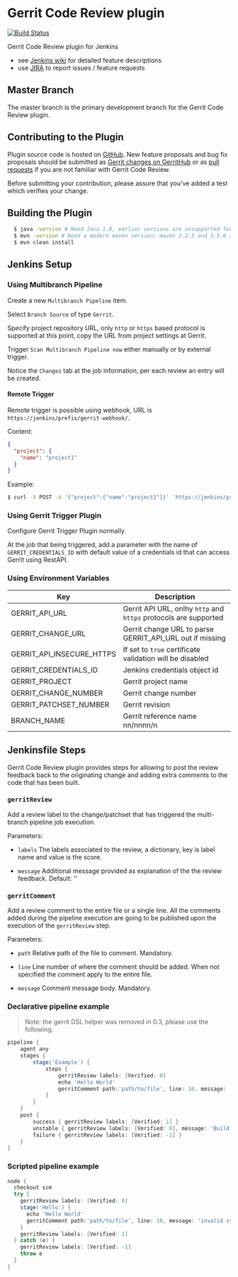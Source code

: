 # Gerrit Code Review plugin

[![Build Status](https://ci.jenkins.io/buildStatus/icon?job=Plugins/gerrit-code-review-plugin/master)](https://ci.jenkins.io/job/Plugins/job/gerrit-code-review-plugin/job/master/)

Gerrit Code Review plugin for Jenkins

* see [Jenkins wiki](https://wiki.jenkins.io/display/JENKINS/Gerrit+Code+Review+Plugin) for detailed feature descriptions
* use [JIRA](https://issues.jenkins-ci.org/issues/?jql=component%20%3D%20gerrit-code-review-plugin%20and%20resolution%20is%20empty) to report issues / feature requests

## Master Branch

The master branch is the primary development branch for the Gerrit Code Review plugin.

## Contributing to the Plugin

Plugin source code is hosted on [GitHub](https://github.com/jenkinsci/gerrit-code-review-plugin).
New feature proposals and bug fix proposals should be submitted as
[Gerrit changes on GerritHub](/CONTRIBUTING.md#gerrithub-configuration) or as
[pull requests](https://help.github.com/articles/creating-a-pull-request) if you are not
familiar with Gerrit Code Review.

Before submitting your contribution, please assure that you've added
a test which verifies your change.

## Building the Plugin

```bash
  $ java -version # Need Java 1.8, earlier versions are unsupported for build
  $ mvn -version # Need a modern maven version; maven 3.2.5 and 3.5.0 are known to work
  $ mvn clean install
```

## Jenkins Setup

### Using Multibranch Pipeline

Create a new `Multibranch Pipeline` item.

Select `Branch Source` of type `Gerrit`.

Specify project repository URL, only `http` or `https` based protocol is
supported at this point, copy the URL from project settings at Gerrit.

Trigger `Scan Multibranch Pipeline now` either manually or by external
trigger.

Notice the `Changes` tab at the job information, per each review an entry will
be created.

#### Remote Trigger

Remote trigger is possible using webhook, URL is
`https://jenkins/prefix/gerrit-webhook/`.

Content:

```json
{
  "project": {
    "name": "project1"
  }
}
```

Example:

```sh
$ curl -X POST -d '{"project":{"name":"project1"}}' 'https://jenkins/prefix/gerrit-webhook/'
```

### Using Gerrit Trigger Plugin

Configure Gerrit Trigger Plugin normally.

At the job that being triggered, add a parameter with the name of
`GERRIT_CREDENTIALS_ID` with default value of a credentials id that can access
Gerrit using RestAPI.

### Using Environment Variables

|Key                      |Description                                                     |
|-------------------------|----------------------------------------------------------------|
|GERRIT_API_URL           |Gerrit API URL, onlhy `http` and `https` protocols are supported|
|GERRIT_CHANGE_URL        |Gerrit change URL to parse GERRIT_API_URL out if missing        |
|GERRIT_API_INSECURE_HTTPS|If set to `true` certificate validation will be disabled        |
|GERRIT_CREDENTIALS_ID    |Jenkins credentials object id                                   |
|GERRIT_PROJECT           |Gerrit project name                                             |
|GERRIT_CHANGE_NUMBER     |Gerrit change number                                            |
|GERRIT_PATCHSET_NUMBER   |Gerrit revision                                                 |
|BRANCH_NAME              |Gerrit reference name nn/nnnn/n                                 |

## Jenkinsfile Steps

Gerrit Code Review plugin provides steps for allowing to post the
review feedback back to the originating change and adding extra comments
to the code that has been built.

### ```gerritReview```

Add a review label to the change/patchset that has triggered the
multi-branch pipeline job execution.

Parameters:

- ```labels``` The labels associated to the review, a dictionary, key is label
  name and value is the score.

- ```message```
  Additional message provided as explanation of the the review feedback.
  Default: ''

### ```gerritComment```

Add a review comment to the entire file or a single line.
All the comments added during the pipeline execution are going to be
published upon the execution of the ```gerritReview``` step.

Parameters:

- ```path```
  Relative path of the file to comment. Mandatory.

- ```line```
  Line number of where the comment should be added. When not specified
  the comment apply to the entire file.

- ```message```
  Comment message body. Mandatory.

### Declarative pipeline example

> Note: the gerrit DSL helper was removed in 0.3, please use the following.

```groovy
pipeline {
    agent any
    stages {
        stage('Example') {
            steps {
                gerritReview labels: [Verified: 0]
                echo 'Hello World'
                gerritComment path:'path/to/file', line: 10, message: 'invalid syntax'
            }
        }
    }
    post {
        success { gerritReview labels: [Verified: 1] }
        unstable { gerritReview labels: [Verified: 0], message: 'Build is unstable' }
        failure { gerritReview labels: [Verified: -1] }
    }
}
```

### Scripted pipeline example

```groovy
node {
  checkout scm
  try {
    gerritReview labels: [Verified: 0]
    stage('Hello') {
      echo 'Hello World'
      gerritComment path:'path/to/file', line: 10, message: 'invalid syntax'
    }
    gerritReview labels: [Verified: 1]
  } catch (e) {
    gerritReview labels: [Verified: -1]
    throw e
  }
}
```
